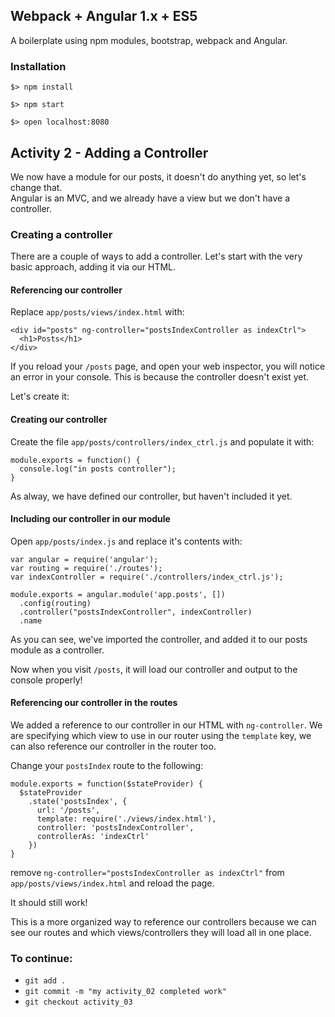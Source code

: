 ## Webpack + Angular 1.x + ES5

A boilerplate using npm modules, bootstrap, webpack and Angular.

### Installation

`$> npm install`

`$> npm start`

`$> open localhost:8080`

## Activity 2 - Adding a Controller

We now have a module for our posts, it doesn't do anything yet, so let's change that.  
Angular is an MVC, and we already have a view but we don't have a controller.

### Creating a controller  

There are a couple of ways to add a controller.  Let's start with the very basic approach, adding it via our HTML.

#### Referencing our controller

Replace `app/posts/views/index.html` with:

```
<div id="posts" ng-controller="postsIndexController as indexCtrl">
  <h1>Posts</h1>
</div>
```

If you reload your `/posts` page, and open your web inspector, you will notice an error in your console.
This is because the controller doesn't exist yet.

Let's create it:

#### Creating our controller

Create the file `app/posts/controllers/index_ctrl.js` and populate it with:

```
module.exports = function() {
  console.log("in posts controller");
}
```

As alway, we have defined our controller, but haven't included it yet.

#### Including our controller in our module

Open `app/posts/index.js` and replace it's contents with:

```
var angular = require('angular');
var routing = require('./routes');
var indexController = require('./controllers/index_ctrl.js');

module.exports = angular.module('app.posts', [])
  .config(routing)
  .controller("postsIndexController", indexController)
  .name
```

As you can see, we've imported the controller, and added it to our posts module as a controller.

Now when you visit `/posts`, it will load our controller and output to the console properly!

#### Referencing our controller in the routes

We added a reference to our controller in our HTML with `ng-controller`.
We are specifying which view to use in our router using the `template` key,
we can also reference our controller in the router too.

Change your `postsIndex` route to the following:

```
module.exports = function($stateProvider) {
  $stateProvider
    .state('postsIndex', {
      url: '/posts',
      template: require('./views/index.html'),
      controller: 'postsIndexController',
      controllerAs: 'indexCtrl'
    })
}
```

remove `ng-controller="postsIndexController as indexCtrl"` from `app/posts/views/index.html` and reload the page.  

It should still work!

This is a more organized way to reference our controllers because we can see our routes and which views/controllers
they will load all in one place.


### To continue:

* `git add .`
* `git commit -m "my activity_02 completed work"`
* `git checkout activity_03`










